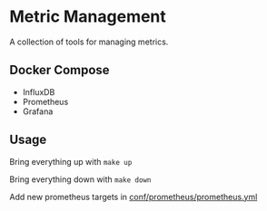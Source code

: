 # Metric Management

A collection of tools for managing metrics.

## Docker Compose

- InfluxDB
- Prometheus
- Grafana

## Usage

Bring everything up with `make up`

Bring everything down with `make down`

Add new prometheus targets in [conf/prometheus/prometheus.yml](#conf/prometheus/prometheus.yml)
